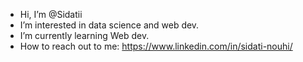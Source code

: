 -  Hi, I’m @Sidatii
-  I’m interested in data science and web dev.
-  I’m currently learning Web dev.
-  How to reach out to me: https://www.linkedin.com/in/sidati-nouhi/

<!---
Sidatii/Sidatii is a ✨ special ✨ repository because its `README.md` (this file) appears on your GitHub profile.
You can click the Preview link to take a look at your changes.
--->

